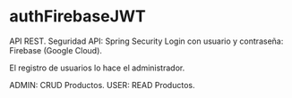 # authFirebaseJWT

API REST.
Seguridad API: Spring Security
Login con usuario y contraseña: Firebase (Google Cloud).

El registro de usuarios lo hace el administrador.

ADMIN: CRUD Productos.
USER: READ Productos.
